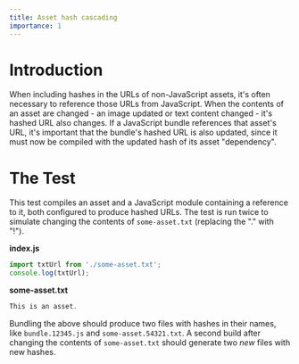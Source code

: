 ```yaml
---
title: Asset hash cascading
importance: 1
---
```


# Introduction

When including hashes in the URLs of non-JavaScript assets, it's often necessary to reference those URLs from JavaScript. When the contents of an asset are changed - an image updated or text content changed - it's hashed URL also changes. If a JavaScript bundle references that asset's URL, it's important that the bundle's hashed URL is also updated, since it must now be compiled with the updated hash of its asset "dependency".

# The Test

This test compiles an asset and a JavaScript module containing a reference to it, both configured to produce hashed URLs. The test is run twice to simulate changing the contents of `some-asset.txt` (replacing the "." with "!").

**index.js**

```js
import txtUrl from './some-asset.txt';
console.log(txtUrl);
```

**some-asset.txt**

```js
This is an asset.
```

Bundling the above should produce two files with hashes in their names, like `bundle.12345.js` and `some-asset.54321.txt`. A second build after changing the contents of `some-asset.txt` should generate two _new_ files with new hashes.
